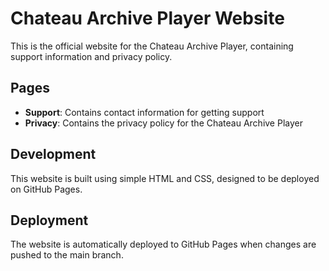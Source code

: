 # Chateau Archive Player Website

This is the official website for the Chateau Archive Player, containing support information and privacy policy.

## Pages

- **Support**: Contains contact information for getting support
- **Privacy**: Contains the privacy policy for the Chateau Archive Player

## Development

This website is built using simple HTML and CSS, designed to be deployed on GitHub Pages.

## Deployment

The website is automatically deployed to GitHub Pages when changes are pushed to the main branch.
